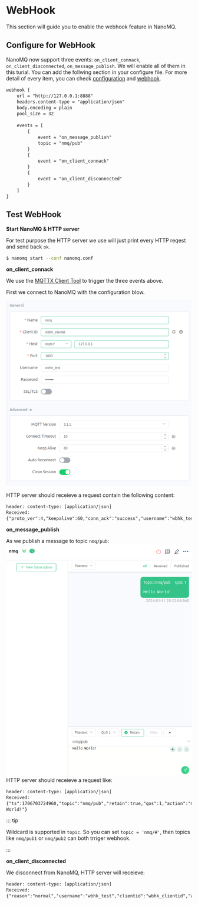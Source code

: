 # WebHook
This section will guide you to enable the webhook feature in NanoMQ.

## Configure for WebHook

NanoMQ now support three events: `on_client_connack`, `on_client_disconnected`, `on_message_publish`. We will enable all of them in this turial. You can add the follwing section in your configure file. For more detail of every item, you can check [configuration](../config-description/webhook.md) and [webhook](../rule/web-hook-0.19.md).

```
webhook {
	url = "http://127.0.0.1:8888"
	headers.content-type = "application/json"
	body.encoding = plain
	pool_size = 32
	
	events = [
		{ 
			event = "on_message_publish"
			topic = "nmq/pub"
		}
		{
			event = "on_client_connack"
		}
        {
            event = "on_client_disconnected"
        }
	]
}
```

## Test WebHook

**Start NanoMQ & HTTP server**

For test purpose the HTTP server we use will just print every HTTP reqest and send back `ok`.

```bash
$ nanomq start --conf nanomq.conf
```

**on_client_connack**

We use the [MQTTX Client Tool](https://mqttx.app/) to trigger the three events above.

First we connect to NanoMQ with the configuration blow.

![Alt text](../images/wbhk-connect.png)

HTTP server should receieve a request contain the following content:
```
header: content-type: [application/json]
Received: {"proto_ver":4,"keepalive":60,"conn_ack":"success","username":"wbhk_test","clientid":"wbhk_clientid","action":"client_connack"}
```

**on_message_publish**

As we publish a message to topic `nmq/pub`:
![Alt text](../images/wbhk-pub.png)
HTTP server should receieve a request like:
```
header: content-type: [application/json]
Received: {"ts":1706703724960,"topic":"nmq/pub","retain":true,"qos":1,"action":"message_publish","from_username":"wbhk_test","from_client_id":"wbhk_clientid","payload":"Hello World!"}
```

::: tip

Wildcard is supported in `topic`. So you can set `topic = 'nmq/#'`, then topics like `nmq/pub1` or `nmq/pub2` can both trriger webhook.

:::

**on_client_disconnected**

We disconnect from NanoMQ, HTTP server will receieve:

```
header: content-type: [application/json]
Received: {"reason":"normal","username":"wbhk_test","clientid":"wbhk_clientid","action":"client_disconnected"}
```